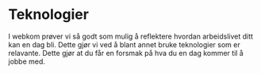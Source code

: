 # Teknologier

I webkom prøver vi så godt som mulig å reflektere hvordan arbeidslivet ditt kan en dag bli. Dette gjør vi ved å blant annet bruke teknologier som er relavante. Dette gjør at du får en forsmak på hva du en dag kommer til å jobbe med.
